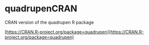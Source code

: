 # quadrupenCRAN

CRAN version of the quadrupen R package

[https://CRAN.R-project.org/package=quadrupen](https://CRAN.R-project.org/package=quadrupen)
